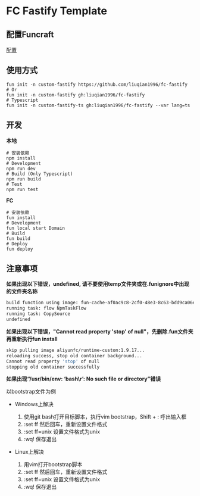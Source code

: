 # FC Fastify Template

## 配置Funcraft

[配置](https://help.aliyun.com/document_detail/146702.html)

## 使用方式

```shell
fun init -n custom-fastify https://github.com/liuqian1996/fc-fastify
# Or
fun init -n custom-fastify gh:liuqian1996/fc-fastify
# Typescript
fun init -n custom-fastify-ts gh:liuqian1996/fc-fastify --var lang=ts
```

## 开发

**本地**

```shell
# 安装依赖
npm install
# Development
npm run dev
# Build (Only Typescript)
npm run build
# Test
npm run test
```

**FC**

```shell
# 安装依赖
fun install
# Development
fun local start Domain
# Build
fun build
# Deploy
fun deploy
```

## 注意事项

**如果出现以下错误，undefined, 请不要使用temp文件夹或在.funignore中出现的文件夹名称**

```bash
build function using image: fun-cache-af0ac9c8-2cf0-48e3-8c63-bdd9ca06ee28
running task: flow NpmTaskFlow
running task: CopySource
undefined
```

**如果出现以下错误，"Cannot read property 'stop' of null"，先删除.fun文件夹再重新执行fun install**

```bash
skip pulling image aliyunfc/runtime-custom:1.9.17...
reloading success, stop old container background...
Cannot read property 'stop' of null
stopping old container successfully
```

**如果出现“/usr/bin/env: ‘bash\r’: No such file or directory”错误**

以bootstrap文件为例
+ Windows上解决
  1. 使用git bash打开目标脚本，执行vim bootstrap，Shift + : 呼出输入框
  2. :set ff 然后回车，重新设置文件格式
  3. :set ff=unix 设置文件格式为unix
  4. :wq! 保存退出

+ Linux上解决
  1. 用vim打开bootstrap脚本
  2. :set ff 然后回车，重新设置文件格式
  3. :set ff=unix 设置文件格式为unix
  4. :wq! 保存退出

